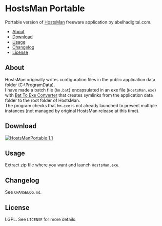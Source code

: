 # HostsMan Portable

Portable version of [HostsMan](http://www.abelhadigital.com/hostsman) freeware application by abelhadigital.com.

<!-- START doctoc generated TOC please keep comment here to allow auto update -->
<!-- DON'T EDIT THIS SECTION, INSTEAD RE-RUN doctoc TO UPDATE -->

- [About](#about)
- [Download](#download)
- [Usage](#usage)
- [Changelog](#changelog)
- [License](#license)

<!-- END doctoc generated TOC please keep comment here to allow auto update -->

## About

HostsMan originally writes configuration files in the public application data folder (C:\ProgramData).<br />
I have made a batch file (``hm.bat``) encapsulated in an exe file (``HostsMan.exe``) with [Bat To Exe Converter](http://www.f2ko.de/en/b2e.php) that creates symlinks from the application data folder to the root folder of HostsMan.<br />
The program checks that ``hm.exe`` is not already launched to prevent multiple instances (not managed by original HostsMan release at this time).

## Download

[![HostsManPortable 1.1](https://img.shields.io/badge/download-HostsManPortable%201.1%20-brightgreen.svg)](https://github.com/crazy-max/HostsManPortable/releases/download/v1.1/HostsManPortable-1.1.zip)

## Usage

Extract zip file where you want and launch ``HostsMan.exe``.

## Changelog

See ``CHANGELOG.md``.

## License

LGPL. See ``LICENSE`` for more details.
